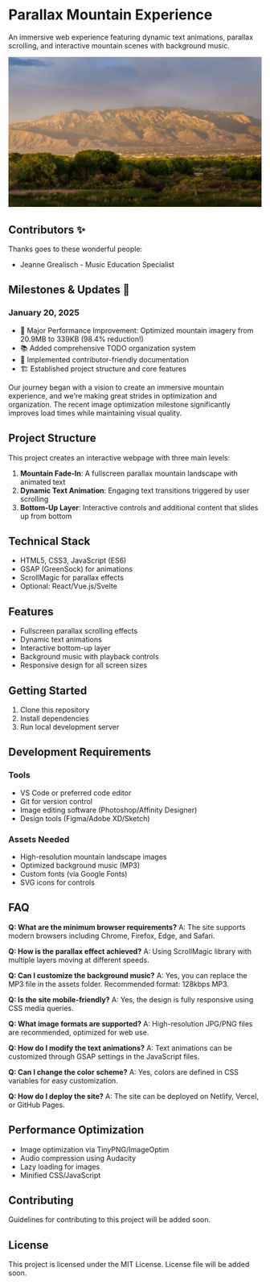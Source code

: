 # Parallax Mountain Experience

An immersive web experience featuring dynamic text animations, parallax scrolling, and interactive mountain scenes with background music.

![Sandia Mountains Landscape](https://raw.githubusercontent.com/wgmilleriii/welcome/main/includes/i/Sandia_Mountains_optimized.jpg)

## Contributors ✨

Thanks goes to these wonderful people:

- Jeanne Grealisch - Music Education Specialist

## Milestones & Updates 🎉

### January 20, 2025
- 🚀 Major Performance Improvement: Optimized mountain imagery from 20.9MB to 339KB (98.4% reduction!)
- 📚 Added comprehensive TODO organization system
- 🤝 Implemented contributor-friendly documentation
- 🏗️ Established project structure and core features

Our journey began with a vision to create an immersive mountain experience, and we're making great strides in optimization and organization. The recent image optimization milestone significantly improves load times while maintaining visual quality.

## Project Structure

This project creates an interactive webpage with three main levels:

1. **Mountain Fade-In**: A fullscreen parallax mountain landscape with animated text
2. **Dynamic Text Animation**: Engaging text transitions triggered by user scrolling
3. **Bottom-Up Layer**: Interactive controls and additional content that slides up from bottom

## Technical Stack

- HTML5, CSS3, JavaScript (ES6)
- GSAP (GreenSock) for animations
- ScrollMagic for parallax effects
- Optional: React/Vue.js/Svelte

## Features

- Fullscreen parallax scrolling effects
- Dynamic text animations
- Interactive bottom-up layer
- Background music with playback controls
- Responsive design for all screen sizes

## Getting Started

1. Clone this repository
2. Install dependencies
3. Run local development server

## Development Requirements

### Tools
- VS Code or preferred code editor
- Git for version control
- Image editing software (Photoshop/Affinity Designer)
- Design tools (Figma/Adobe XD/Sketch)

### Assets Needed
- High-resolution mountain landscape images
- Optimized background music (MP3)
- Custom fonts (via Google Fonts)
- SVG icons for controls

## FAQ

**Q: What are the minimum browser requirements?**
A: The site supports modern browsers including Chrome, Firefox, Edge, and Safari.

**Q: How is the parallax effect achieved?**
A: Using ScrollMagic library with multiple layers moving at different speeds.

**Q: Can I customize the background music?**
A: Yes, you can replace the MP3 file in the assets folder. Recommended format: 128kbps MP3.

**Q: Is the site mobile-friendly?**
A: Yes, the design is fully responsive using CSS media queries.

**Q: What image formats are supported?**
A: High-resolution JPG/PNG files are recommended, optimized for web use.

**Q: How do I modify the text animations?**
A: Text animations can be customized through GSAP settings in the JavaScript files.

**Q: Can I change the color scheme?**
A: Yes, colors are defined in CSS variables for easy customization.

**Q: How do I deploy the site?**
A: The site can be deployed on Netlify, Vercel, or GitHub Pages.

## Performance Optimization

- Image optimization via TinyPNG/ImageOptim
- Audio compression using Audacity
- Lazy loading for images
- Minified CSS/JavaScript

## Contributing

Guidelines for contributing to this project will be added soon.

## License

This project is licensed under the MIT License. License file will be added soon.


